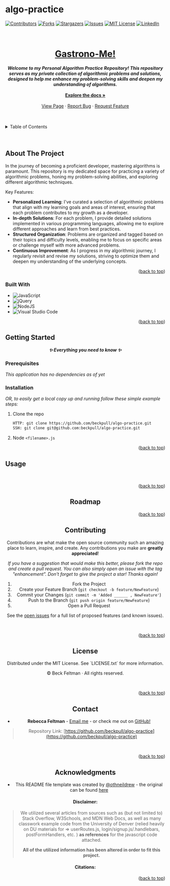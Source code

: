 # algo-practice

<a name="readme-top"></a>

[![Contributors][contributors-shield]][contributors-url]
[![Forks][forks-shield]][forks-url]
[![Stargazers][stars-shield]][stars-url]
[![Issues][issues-shield]][issues-url]
[![MIT License][license-shield]][license-url]
[![LinkedIn][linkedin-shield]][linkedin-url]
</br>

<br />
<div align="center">
  <a href="https://algo-practice.onrender.com">

<h1 align="center">Gastrono-Me!</h1></a>

  <p align="center">

<strong><i>Welcome to my Personal Algorithm Practice Repository! This repository serves as my private collection of algorithmic problems and solutions, designed to help me enhance my problem-solving skills and deepen my understanding of algorithms.</i></strong>
    </br>
    </br>
    <a href="https://github.com/beckpull/algo-practice"><strong>Explore the docs »</strong></a>
    </br>
    </br>
    <a href="https://algo-practice.onrender.com">View Page</a>
    ·
    <a href="https://github.com/beckpull/algo-practice/issues">Report Bug</a>
    ·
    <a href="https://github.com/beckpull/algo-practice/issues">Request Feature</a>
  </p>
</div>

</br>
</br>

<!-- TABLE OF CONTENTS -->
<details>
  <summary>Table of Contents</summary>
  <ol>
    <li>
      <a href="#about-the-project">About The Project</a>
      <ul>
        <li><a href="#built-with">Built With</a></li>
      </ul>
    </li>
    <li>
      <a href="#getting-started">Getting Started</a>
      <ul>
        <li><a href="#prerequisites">Prerequisites</a></li>
        <li><a href="#installation">Installation</a></li>
      </ul>
    </li>
    <li><a href="#usage">Usage</a></li>
    <li><a href="#roadmap">Roadmap</a></li>
    <li><a href="#contributing">Contributing</a></li>
    <li><a href="#license">License</a></li>
    <li><a href="#contact">Contact</a></li>
     <li><a href="#acknowledgments">Acknowledgments</a></li>
  </ol>
</details>

</br>
</br>

<!-- ABOUT THE PROJECT -->

## About The Project

In the journey of becoming a proficient developer, mastering algorithms is paramount. This repository is my dedicated space for practicing a variety of algorithmic problems, honing my problem-solving abilities, and exploring different algorithmic techniques.

Key Features:

- **Personalized Learning**: I've curated a selection of algorithmic problems that align with my learning goals and areas of interest, ensuring that each problem contributes to my growth as a developer.
- **In-depth Solutions**: For each problem, I provide detailed solutions implemented in various programming languages, allowing me to explore different approaches and learn from best practices.
- **Structured Organization**: Problems are organized and tagged based on their topics and difficulty levels, enabling me to focus on specific areas or challenge myself with more advanced problems.
- **Continuous Improvement**: As I progress in my algorithmic journey, I regularly revisit and revise my solutions, striving to optimize them and deepen my understanding of the underlying concepts.

<p align="right">(<a href="#readme-top">back to top</a>)</p>

### Built With

- ![JavaScript](https://img.shields.io/badge/javascript-%23323330.svg?style=for-the-badge&logo=javascript&logoColor=%23F7DF1E)
- ![jQuery](https://img.shields.io/badge/jquery-%230769AD.svg?style=for-the-badge&logo=jquery&logoColor=white)
- ![NodeJS]
- ![Visual Studio Code](https://img.shields.io/badge/Visual%20Studio%20Code-0078d7.svg?style=for-the-badge&logo=visual-studio-code&logoColor=white)

<p align="right">(<a href="#readme-top">back to top</a>)</p>

<!-- GETTING STARTED -->

## Getting Started

<p align="center"><i><strong>✨ Everything you need to know ✨</strong></i></p>

### Prerequisites

_This application has no dependencies as of yet_

<!-- _This application has several dependencies, to install individually onto your machine, navigate to the directory this code lives in and type npm i <"dependency-name"> for each of these dependencies listed using your Terminal / Git Bash:_  -->

### Installation

_OR, to easily get a local copy up and running follow these simple example steps:_

1. Clone the repo
   ```sh
   HTTP: git clone https://github.com/beckpull/algo-practice.git
   SSH: git clone git@github.com:beckpull/algo-practice.git
   ```
2. Node `<filename>.js`
<!-- 2. Install all necessary NPM packages
   ```sh
   npm i && npm run seed
   ``` -->
<!-- 3. Node `server.js`
   ```js
   npm start
   ``` -->

<p align="right">(<a href="#readme-top">back to top</a>)</p>

<!-- USAGE EXAMPLES -->

## Usage

</br>

<div align="center"> 


<p align="right">(<a href="#readme-top">back to top</a>)</p>

<!-- ROADMAP -->

## Roadmap



<p align="right">(<a href="#readme-top">back to top</a>)</p>

<!-- CONTRIBUTING -->

## Contributing

Contributions are what make the open source community such an amazing place to learn, inspire, and create. Any contributions you make are **greatly appreciated**!

_If you have a suggestion that would make this better, please fork the repo and create a pull request. You can also simply open an issue with the tag "enhancement".
Don't forget to give the project a star! Thanks again!_

1. Fork the Project
2. Create your Feature Branch (`git checkout -b feature/NewFeature`)
3. Commit your Changes (`git commit -m 'Added ______ , NewFeature'`)
4. Push to the Branch (`git push origin feature/NewFeature`)
5. Open a Pull Request

See the [open issues](https://github.com/beckpull/algo-practice/issues) for a full list of proposed features (and known issues).

</br>

<p align="right">(<a href="#readme-top">back to top</a>)</p>

<!-- LICENSE -->

## License

<p align='center'>Distributed under the MIT License. See `LICENSE.txt` for more information.</p>
<p align='center'>© Beck Feltman · All rights reserved.</p>

</br>

<p align="right">(<a href="#readme-top">back to top</a>)</p>

<!-- CONTACT -->

## Contact

- **Rebecca Feltman** - [Email me](mailto:beckpull@icloud.com) - or check me out on [GitHub!](https://github.com/beckpull)

> Repository Link: [https://github.com/beckpull/algo-practice](https://github.com/beckpull/algo-practice)

</br>

<p align="right">(<a href="#readme-top">back to top</a>)</p>

<!-- ACKNOWLEDGMENTS -->

## Acknowledgments

- This README file template was created by [@othneildrew](https://github.com/othneildrew) - the original can be found [here](https://github.com/othneildrew/Best-README-Template)

#### Disclaimer:

> We utilized several articles from sources such as (but not limited to) Stack Overflow, W3Schools, and MDN Web Docs, as well as many classwork example code from the University of Denver (relied heavily on DU materials for => userRoutes.js, login/signup.js/.handlebars, postFormHandlers, etc. ) **as references** for the javascript code attached.
>
> **All of the utilized information has been altered in order to fit this project.**

#### Citations:

<!-- Stack Overflow. (2018, February 13). Bulma navbar: How to style the menu on dropdown? Stack Overflow. https://stackoverflow.com/questions/48735750/bulma-navbar-how-to-style-the-menu-on-dropdown -->

<p align="right">(<a href="#readme-top">back to top</a>)</p>

<!-- MARKDOWN LINKS & IMAGES -->
<!-- https://www.markdownguide.org/basic-syntax/#reference-style-links -->

[contributors-shield]: https://img.shields.io/github/contributors/beckpull/algo-practice.svg?style=for-the-badge
[contributors-url]: https://github.com/beckpull/algo-practice/graphs/contributors
[forks-shield]: https://img.shields.io/github/forks/beckpull/algo-practice.svg?style=for-the-badge
[forks-url]: https://github.com/beckpull/algo-practice/network/members
[stars-shield]: https://img.shields.io/github/stars/beckpull/algo-practice.svg?style=for-the-badge
[stars-url]: https://github.com/beckpull/algo-practice/stargazers
[issues-shield]: https://img.shields.io/github/issues/beckpull/algo-practice.svg?style=for-the-badge
[issues-url]: https://github.com/beckpull/algo-practice/issues
[license-shield]: https://img.shields.io/github/license/beckpull/algo-practice.svg?style=for-the-badge
[license-url]: https://github.com/beckpull/algo-practice/blob/main/LICENSE
[product-screenshot]: images/screenshot.png
[NodeJS]: https://img.shields.io/badge/node.js-6DA55F?style=for-the-badge&logo=node.js&logoColor=white
[Node-url]: https://nodejs.org/en
[JQuery.com]: https://img.shields.io/badge/jQuery-0769AD?style=for-the-badge&logo=jquery&logoColor=white
[JQuery-url]: https://jquery.com
[Bulma]: https://img.shields.io/badge/bulma-00D0B1?style=for-the-badge&logo=bulma&logoColor=white
[linkedin-shield]: https://img.shields.io/badge/linkedin-%230077B5.svg?style=for-the-badge&logo=linkedin&logoColor=white
[linkedin-url]: https://linkedin.com/in/beckpull/
[stackoverflow-shield]: https://img.shields.io/badge/-Stackoverflow-FE7A16?style=for-the-badge&logo=stack-overflow&logoColor=white
[jest-shield]: https://img.shields.io/badge/-jest-%23C21325?style=for-the-badge&logo=jest&logoColor=white
[inquirer-shield]: https://img.shields.io/badge/dependency-inquirer-black
[inquirer-url]: https://www.npmjs.com/package/inquirer
